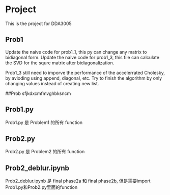 # Project
This is the project for DDA3005
## Prob1
Update the naive code for prob1_1, this py can change any matrix to bidiagonal form.
Update the naive code for prob1_3, this file can calculate the SVD for the squre matrix after bidiagonalization. 

Prob1_3 still need to imporve the performance of the accelerrated Cholesky, by avioding using append, diagonal, etc. Try to finish the algorithm by only changing values instead of creating new list.

##Prob
sfjkdxcmfmvghbksncm

## Prob1.py
Prob1.py 是 Problem1 的所有 function

## Prob2.py
Prob2.py 是 Problem2 的所有 function

## Prob2_deblur.ipynb
Prob2_deblur.ipynb 是 final phase2a 和 final phase2b, 但是需要import Prob1.py和Prob2.py里面的function
